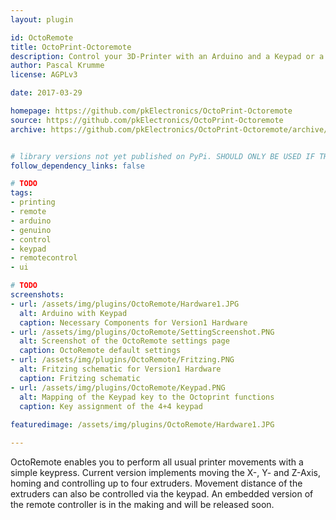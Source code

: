 ```yaml
---
layout: plugin

id: OctoRemote
title: OctoPrint-Octoremote
description: Control your 3D-Printer with an Arduino and a Keypad or a custom remote
author: Pascal Krumme
license: AGPLv3

date: 2017-03-29

homepage: https://github.com/pkElectronics/OctoPrint-Octoremote
source: https://github.com/pkElectronics/OctoPrint-Octoremote
archive: https://github.com/pkElectronics/OctoPrint-Octoremote/archive/master.zip


# library versions not yet published on PyPi. SHOULD ONLY BE USED IF THERE IS NO OTHER OPTION!
follow_dependency_links: false

# TODO
tags:
- printing
- remote
- arduino
- genuino
- control
- keypad
- remotecontrol
- ui

# TODO
screenshots:
- url: /assets/img/plugins/OctoRemote/Hardware1.JPG
  alt: Arduino with Keypad
  caption: Necessary Components for Version1 Hardware
- url: /assets/img/plugins/OctoRemote/SettingScreenshot.PNG
  alt: Screenshot of the OctoRemote settings page
  caption: OctoRemote default settings
- url: /assets/img/plugins/OctoRemote/Fritzing.PNG
  alt: Fritzing schematic for Version1 Hardware
  caption: Fritzing schematic
- url: /assets/img/plugins/OctoRemote/Keypad.PNG
  alt: Mapping of the Keypad key to the Octoprint functions
  caption: Key assignment of the 4+4 keypad
  
featuredimage: /assets/img/plugins/OctoRemote/Hardware1.JPG

---
```


OctoRemote enables you to perform all usual printer movements with a simple keypress. Current version implements moving the X-, Y- and Z-Axis, homing and controlling up to four extruders.
Movement distance of the extruders can also be controlled via the keypad. An embedded version of the remote controller is in the making and will be released soon.